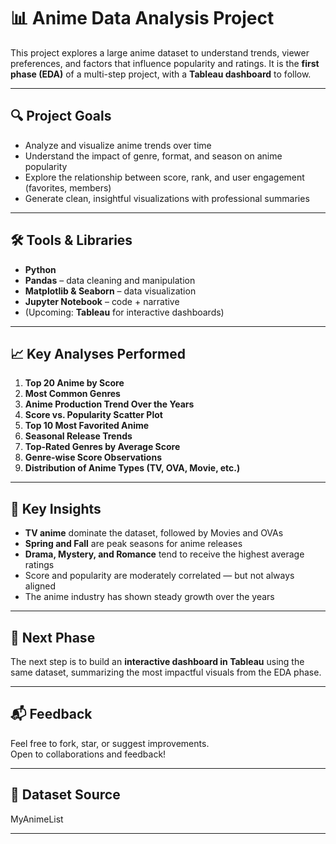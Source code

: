 # 📊 Anime Data Analysis Project

This project explores a large anime dataset to understand trends, viewer preferences, and factors that influence popularity and ratings. It is the **first phase (EDA)** of a multi-step project, with a **Tableau dashboard** to follow.

---

## 🔍 Project Goals

- Analyze and visualize anime trends over time
- Understand the impact of genre, format, and season on anime popularity
- Explore the relationship between score, rank, and user engagement (favorites, members)
- Generate clean, insightful visualizations with professional summaries

---

## 🛠️ Tools & Libraries

- **Python**
- **Pandas** – data cleaning and manipulation  
- **Matplotlib & Seaborn** – data visualization  
- **Jupyter Notebook** – code + narrative  
- (Upcoming: **Tableau** for interactive dashboards)

---

## 📈 Key Analyses Performed

1. **Top 20 Anime by Score**
2. **Most Common Genres**
3. **Anime Production Trend Over the Years**
4. **Score vs. Popularity Scatter Plot**
5. **Top 10 Most Favorited Anime**
6. **Seasonal Release Trends**
7. **Top-Rated Genres by Average Score**
8. **Genre-wise Score Observations**
9. **Distribution of Anime Types (TV, OVA, Movie, etc.)**

---

## 📌 Key Insights

- **TV anime** dominate the dataset, followed by Movies and OVAs  
- **Spring and Fall** are peak seasons for anime releases  
- **Drama, Mystery, and Romance** tend to receive the highest average ratings  
- Score and popularity are moderately correlated — but not always aligned  
- The anime industry has shown steady growth over the years

---

## 🚀 Next Phase

The next step is to build an **interactive dashboard in Tableau** using the same dataset, summarizing the most impactful visuals from the EDA phase.

---

## 📬 Feedback

Feel free to fork, star, or suggest improvements.  
Open to collaborations and feedback!

---

## 📁 Dataset Source

MyAnimeList

---
